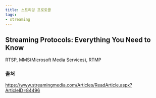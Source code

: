 ```yaml
---
title: 스트리밍 프로토콜
tags:
- streaming
---
```

## Streaming Protocols: Everything You Need to Know
RTSP, MMS(Microsoft Media Services), RTMP


### 출처
https://www.streamingmedia.com/Articles/ReadArticle.aspx?ArticleID=84496
